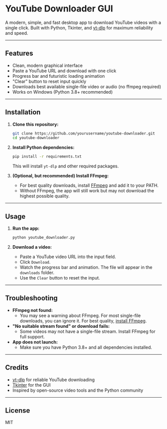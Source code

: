 # YouTube Downloader GUI

A modern, simple, and fast desktop app to download YouTube videos with a single click. Built with Python, Tkinter, and [yt-dlp](https://github.com/yt-dlp/yt-dlp) for maximum reliability and speed.

---

## Features
- Clean, modern graphical interface
- Paste a YouTube URL and download with one click
- Progress bar and futuristic loading animation
- "Clear" button to reset input quickly
- Downloads best available single-file video or audio (no ffmpeg required)
- Works on Windows (Python 3.8+ recommended)

---

## Installation

1. **Clone this repository:**
   ```sh
   git clone https://github.com/yourusername/youtube-downloader.git
   cd youtube-downloader
   ```

2. **Install Python dependencies:**
   ```sh
   pip install -r requirements.txt
   ```
   This will install `yt-dlp` and other required packages.

3. **(Optional, but recommended) Install FFmpeg:**
   - For best quality downloads, install [FFmpeg](https://ffmpeg.org/download.html) and add it to your PATH.
   - Without FFmpeg, the app will still work but may not download the highest possible quality.

---

## Usage

1. **Run the app:**
   ```sh
   python youtube_downloader.py
   ```

2. **Download a video:**
   - Paste a YouTube video URL into the input field.
   - Click `Download`.
   - Watch the progress bar and animation. The file will appear in the `downloads` folder.
   - Use the `Clear` button to reset the input.

---

## Troubleshooting
- **FFmpeg not found:**
  - You may see a warning about FFmpeg. For most single-file downloads, you can ignore it. For best quality, [install FFmpeg](https://ffmpeg.org/download.html).
- **"No suitable stream found" or download fails:**
  - Some videos may not have a single-file stream. Install FFmpeg for full support.
- **App does not launch:**
  - Make sure you have Python 3.8+ and all dependencies installed.

---

## Credits
- [yt-dlp](https://github.com/yt-dlp/yt-dlp) for reliable YouTube downloading
- [Tkinter](https://docs.python.org/3/library/tkinter.html) for the GUI
- Inspired by open-source video tools and the Python community

---

## License
MIT